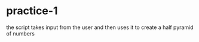 # practice-1
the script takes input from the user and then uses it to create a half pyramid of numbers
